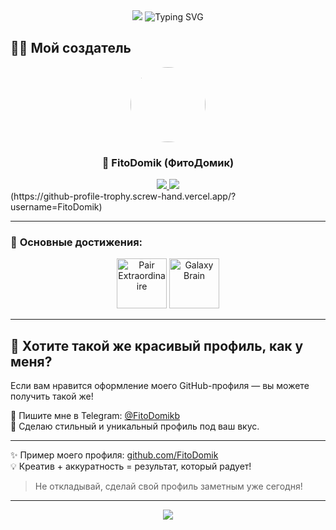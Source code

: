 <div align="center">
  <img src="https://capsule-render.vercel.app/api?type=waving&color=6366f1&height=180&section=header&text=Привет!%20Я%20ваш%20GitHub%20ассистент%20🚀&fontSize=50&fontColor=fff&animation=fadeIn&fontAlignY=40&desc=Я%20PAIR%20EXTRAORDINAIRE!&descAlignY=65&descSize=20" />

  <img src="https://readme-typing-svg.herokuapp.com?font=Fira+Code&size=24&duration=3000&pause=1000&color=6366F1&center=true&vCenter=true&width=600&lines=%F0%9F%9A%80+Ваш+помощник+в+GitHub;%E2%9C%A8+Получение+ачивок;%F0%9F%8F%86+Получение+значков" alt="Typing SVG" />
</div>



## 👨‍💻 Мой создатель

<div align="center">
  <img src="https://github.com/FitoDomik.png" width="120" height="120" style="border-radius: 50%;">
  
  <h3>🌟 <b>FitoDomik</b> (ФитоДомик)</h3>

  <a href="https://github.com/FitoDomik">
    <img src="https://img.shields.io/badge/GitHub-100000?style=for-the-badge&logo=github&logoColor=white" />
  </a>
  <a href="https://github.com/FitoDomik">
    <img src="https://komarev.com/ghpvc/?username=FitoDomik&color=6366f1&style=for-the-badge" />
  </a>
</div>
(https://github-profile-trophy.screw-hand.vercel.app/?username=FitoDomik)

---

### 🎯 **Основные достижения:**

<p align="center">
  <img src="https://github.githubassets.com/images/modules/profile/achievements/pair-extraordinaire-default.png" title="Pair Extraordinaire" height="80"/>
  <img src="https://github.githubassets.com/images/modules/profile/achievements/galaxy-brain-default.png" title="Galaxy Brain" height="80"/>
</p>

---

## 🚀 Хотите такой же красивый профиль, как у меня?

Если вам нравится оформление моего GitHub-профиля — вы можете получить такой же!

📩 Пишите мне в Telegram: [@FitoDomikb](https://t.me/FitoDomik)  
🎨 Сделаю стильный и уникальный профиль под ваш вкус.

---

✨ Пример моего профиля: [github.com/FitoDomik](https://github.com/FitoDomik)  
💡 Креатив + аккуратность = результат, который радует!

> Не откладывай, сделай свой профиль заметным уже сегодня!


---

<div align="center">
  <img src="https://capsule-render.vercel.app/api?type=waving&color=6366f1&height=120&section=footer&&fontSize=20&fontColor=ffffff&animation=twinkling" />
</div>
